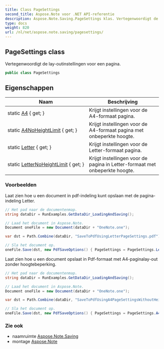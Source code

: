 ```yaml
---
title: Class PageSettings
second_title: Aspose.Note voor .NET API-referentie
description: Aspose.Note.Saving.PageSettings klas. Vertegenwoordigt de layoutinstellingen voor een pagina.
type: docs
weight: 820
url: /nl/net/aspose.note.saving/pagesettings/
---
```

## PageSettings class

Vertegenwoordigt de lay-outinstellingen voor een pagina.

```csharp
public class PageSettings
```

## Eigenschappen

| Naam | Beschrijving |
| --- | --- |
| static [A4](../../aspose.note.saving/pagesettings/a4/) { get; } | Krijgt instellingen voor de A4-formaat pagina. |
| static [A4NoHeightLimit](../../aspose.note.saving/pagesettings/a4noheightlimit/) { get; } | Krijgt instellingen voor de A4-formaat pagina met onbeperkte hoogte. |
| static [Letter](../../aspose.note.saving/pagesettings/letter/) { get; } | Krijgt instellingen voor de Letter-formaat pagina. |
| static [LetterNoHeightLimit](../../aspose.note.saving/pagesettings/letternoheightlimit/) { get; } | Krijgt instellingen voor de pagina in Letter-formaat met onbeperkte hoogte. |

### Voorbeelden

Laat zien hoe u een document in pdf-indeling kunt opslaan met de pagina-indeling Letter.

```csharp
// Het pad naar de documentenmap.
string dataDir = RunExamples.GetDataDir_LoadingAndSaving();

// Laad het document in Aspose.Note.
Document oneFile = new Document(dataDir + "OneNote.one");

var dst = Path.Combine(dataDir, "SaveToPdfUsingLetterPageSettings.pdf");

// Sla het document op.
oneFile.Save(dst, new PdfSaveOptions() { PageSettings = PageSettings.Letter });
```

Laat zien hoe u een document opslaat in Pdf-formaat met A4-paginalay-out zonder hoogtebeperking.

```csharp
// Het pad naar de documentenmap.
string dataDir = RunExamples.GetDataDir_LoadingAndSaving();

// Laad het document in Aspose.Note.
Document oneFile = new Document(dataDir + "OneNote.one");

var dst = Path.Combine(dataDir, "SaveToPdfUsingA4PageSettingsWithoutHeightLimit.pdf");

// Sla het document op.
oneFile.Save(dst, new PdfSaveOptions() { PageSettings = PageSettings.A4NoHeightLimit });
```

### Zie ook

* naamruimte [Aspose.Note.Saving](../../aspose.note.saving/)
* montage [Aspose.Note](../../)


